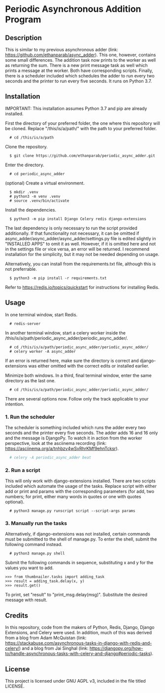 # Periodic Asynchronous Addition Program

## Description
This is similar to my previous asynchronous adder (link: https://github.com/ethanparab/async_adder). This one, however, contains some small differences. The addition task now prints to the worker as well as returning the sum. There is a new print message task as well which prints a message at the worker. Both have corresponding scripts. Finally, there is a scheduler included which schedules the adder to run every two seconds and the printer to run every five seconds. It runs on Python 3.7.

## Installation
IMPORTANT: This installation assumes Python 3.7 and pip are already installed.


First the directory of your preferred folder, the one where this repository will be cloned. Replace "/this/is/a/path/" with the path to your preferred folder.
```console
  # cd /this/is/a/path
```

Clone the repository.
```console
  $ git clone https://github.com/ethanparab/periodic_async_adder.git
```

Enter the directory.
```console
  # cd periodic_async_adder
```

(optional) Create a virtual environment.
```console
  $ mkdir .venv
  # python3 -m venv .venv
  # source .venv/bin/activate
```

Install the dependencies.
```console
  $ python3 -m pip install Django Celery redis django-extensions
```
The last dependency is only necessary to run the script provided additionally. If that functionality not necessary, it can be omitted if async_adder/async_adder/async_adder/settings.py file is edited slightly in "INSTALLED APPS" to omit it as well. However, if it is omitted here and not in the settings file or vice versa, an error will be returned. I recommend installation for the simplicity, but it may not be needed depending on usage.

Alternatively, you can install from the requirements.txt file, although this is not preferrable.
```console
  $ python3 -m pip install -r requirements.txt
```

Refer to https://redis.io/topics/quickstart for instructions for installing Redis.

## Usage

In one terminal window, start Redis.
```console
  # redis-server
```

In another terminal window, start a celery worker inside the /this/is/a/path/periodic_async_adder/periodic_async_adder/.
```console
  # cd /this/is/a/path/periodic_async_adder/periodic_async_adder/
  # celery worker -A async_adder
```
If an error is returned here, make sure the directory is correct and django-extensions was either omitted with the correct edits or installed earlier.

Minimize both windows. In a third, final terminal window, enter the same directory as the last one.
```console
  # cd /this/is/a/path/periodic_async_adder/periodic_async_adder/
```

There are several options now. Follow only the track applicable to your intention.

### 1. Run the scheduler
The scheduler is something included which runs the adder every two seconds and the printer every five seconds. The adder adds 16 and 16 only and the message is DjangoPy. To watch it in action from the worker perspective, look at the asciinema recording (link: https://asciinema.org/a/tnhbzv4wSvRhrKMf9ehnTcksr).
```sh
  # celery -A periodic_async_adder beat
```

### 2. Run a script
This will only work with django-extensions installed. There are two scripts included which automate the usage of the tasks. Replace script with either add or print and params with the corresponding parameters (for add, two numbers; for print, either many words in quotes or one with quotes optional).
```console
  # python3 manage.py runscript script --script-args params
```
### 3. Manually run the tasks
Alternatively, if django-extensions was not installed, certain commands must be submitted to the shell of manage.py. To enter the shell, submit the following command instead.
```console
  # python3 manage.py shell
```

Submit the following commands in sequence, substituting x and y for the values you want to add. 
```pycon
>>> from thumbnailer.tasks import adding_task
>>> result = adding_task.delay(x, y)
>>> result.get()
```
To print, set "result" to "print_msg.delay(msg)". Substitute the desired message with result.


## Credits
In this repository, code from the makers of Python, Redis, Django, Django Extensions, and Celery were used. In addition, much of this was derived from a blog from Adam McQuistan (link: https://stackabuse.com/asynchronous-tasks-in-django-with-redis-and-celery/) and a blog from Jai Singhal (link: https://djangopy.org/how-to/handle-asynchronous-tasks-with-celery-and-django#periodic-tasks).

## License
This project is licensed under GNU AGPL v3, included in the file titled LICENSE.
